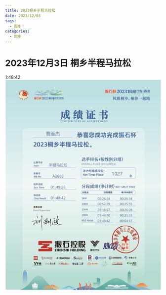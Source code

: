 ```yaml
---
title: 2023桐乡半程马拉松
date: 2023/12/03
tags:
  - 跑步
categories:
  - 跑步
---
```


# 2023年12月3日 桐乡半程马拉松

1:48:42
<img src="./img/10.png"/>
